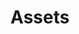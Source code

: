 ---
layout: page
title: Assets
nav: true
nav_order: 8
dropdown: true
children:
  - title: Bibliography
    permalink: /publications/
---